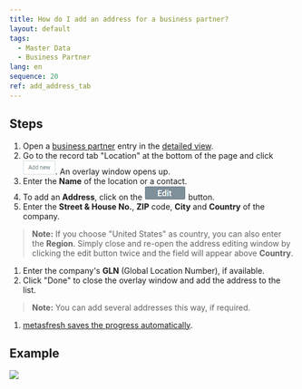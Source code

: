 ```yaml
---
title: How do I add an address for a business partner?
layout: default
tags:
  - Master Data
  - Business Partner
lang: en
sequence: 20
ref: add_address_tab
---
```


## Steps
1. Open a [business partner](New_Business_Partner) entry in the [detailed view](ViewModes).
1. Go to the record tab "Location" at the bottom of the page and click ![](assets/Add_New_Button.png). An overlay window opens up.
1. Enter the **Name** of the location or a contact.
1. To add an **Address**, click on the ![](assets/Edit_address_button.png) button.
1. Enter the **Street & House No.**, **ZIP** code, **City** and **Country** of the company.
 >**Note:** If you choose "United States" as country, you can also enter the **Region**. Simply close and re-open the address editing window by clicking the edit button twice and the field will appear above **Country**.

1. Enter the company's **GLN** (Global Location Number), if available.
1. Click "Done" to close the overlay window and add the address to the list.
 >**Note:** You can add several addresses this way, if required.

1. [metasfresh saves the progress automatically](Saveindicator).

## Example
![](assets/Add_address_tab.gif)
